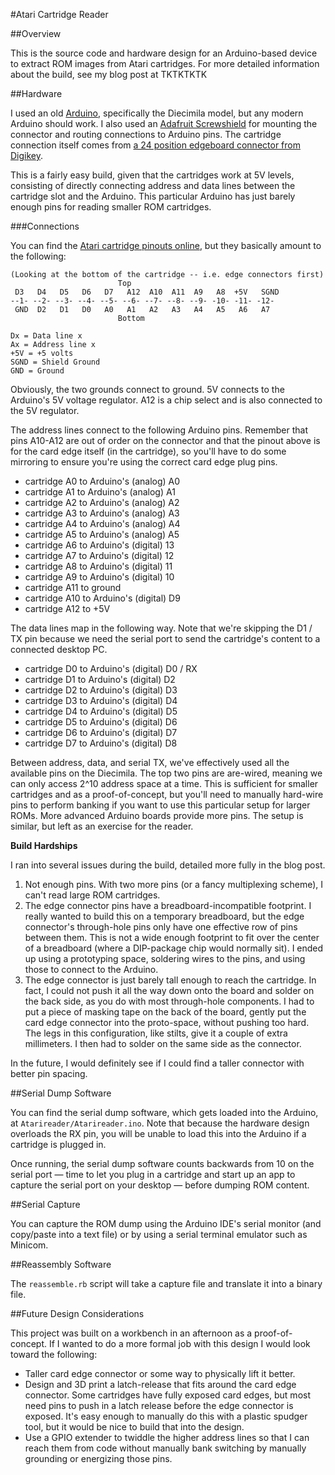 #Atari Cartridge Reader

##Overview

This is the source code and hardware design for an Arduino-based device to extract ROM images from Atari cartridges. For more detailed information about the build, see my blog post at TKTKTKTK

##Hardware

I used an old [Arduino](https://www.arduino.cc/), specifically the Diecimila model, but any modern Arduino should work. I also used an [Adafruit Screwshield](https://www.adafruit.com/products/196) for mounting the connector and routing connections to Arduino pins. The cartridge connection itself comes from [a 24 position edgeboard connector from Digikey](https://www.digikey.com/product-detail/en/EBC12DCWN/S3304-ND/927256).

This is a fairly easy build, given that the cartridges work at 5V levels, consisting of directly connecting address and data lines between the cartridge slot and the Arduino. This particular Arduino has just barely enough pins for reading smaller ROM cartridges.

###Connections

You can find the [Atari cartridge pinouts online](http://www.atariage.com/2600/faq/index.html?SystemID=2600#pinouts), but they basically amount to the following:

```
(Looking at the bottom of the cartridge -- i.e. edge connectors first)
                        Top
 D3   D4   D5   D6   D7   A12  A10  A11  A9   A8  +5V   SGND
--1- --2- --3- --4- --5- --6- --7- --8- --9- -10- -11- -12-
 GND  D2   D1   D0   A0   A1   A2   A3   A4   A5   A6   A7
                        Bottom

Dx = Data line x
Ax = Address line x
+5V = +5 volts
SGND = Shield Ground
GND = Ground
```

Obviously, the two grounds connect to ground. 5V connects to the Arduino's 5V voltage regulator. A12 is a chip select and is also connected to the 5V regulator.

The address lines connect to the following Arduino pins. Remember that pins A10-A12 are out of order on the connector and that the pinout above is for the card edge itself (in the cartridge), so you'll have to do some mirroring to ensure you're using the correct card edge plug pins.

- cartridge A0 to Arduino's (analog) A0
- cartridge A1 to Arduino's (analog) A1
- cartridge A2 to Arduino's (analog) A2
- cartridge A3 to Arduino's (analog) A3
- cartridge A4 to Arduino's (analog) A4
- cartridge A5 to Arduino's (analog) A5
- cartridge A6 to Arduino's (digital) 13
- cartridge A7 to Arduino's (digital) 12
- cartridge A8 to Arduino's (digital) 11
- cartridge A9 to Arduino's (digital) 10
- cartridge A11 to ground
- cartridge A10 to Arduino's (digital) D9
- cartridge A12 to +5V

The data lines map in the following way. Note that we're skipping the D1 / TX pin because we need the serial port to send the cartridge's content to a connected desktop PC.

- cartridge D0 to Arduino's (digital) D0 / RX
- cartridge D1 to Arduino's (digital) D2
- cartridge D2 to Arduino's (digital) D3
- cartridge D3 to Arduino's (digital) D4
- cartridge D4 to Arduino's (digital) D5
- cartridge D5 to Arduino's (digital) D6
- cartridge D6 to Arduino's (digital) D7
- cartridge D7 to Arduino's (digital) D8

Between address, data, and serial TX, we've effectively used all the available pins on the Diecimila. The top two pins are are-wired, meaning we can only access 2^10 address space at a time. This is sufficient for smaller cartridges and as a proof-of-concept, but you'll need to manually hard-wire pins to perform banking if you want to use this particular setup for larger ROMs. More advanced Arduino boards provide more pins. The setup is similar, but left as an exercise for the reader.

**Build Hardships**

I ran into several issues during the build, detailed more fully in the blog post.

1. Not enough pins. With two more pins (or a fancy multiplexing scheme), I can't read large ROM cartridges.
2. The edge connector pins have a breadboard-incompatible footprint. I really wanted to build this on a temporary breadboard, but the edge connector's through-hole pins only have one effective row of pins between them. This is not a wide enough footprint to fit over the center of a breadboard (where a DIP-package chip would normally sit). I ended up using a prototyping space, soldering wires to the pins, and using those to connect to the Arduino.
3. The edge connector is just barely tall enough to reach the cartridge. In fact, I could not push it all the way down onto the board and solder on the back side, as you do with most through-hole components. I had to put a piece of masking tape on the back of the board, gently put the card edge connector into the proto-space, without pushing too hard. The legs in this configuration, like stilts, give it a couple of extra millimeters. I then had to solder on the same side as the connector.

In the future, I would definitely see if I could find a taller connector with better pin spacing.

##Serial Dump Software

You can find the serial dump software, which gets loaded into the Arduino, at `Atarireader/Atarireader.ino`. Note that because the hardware design overloads the RX pin, you will be unable to load this into the Arduino if a cartridge is plugged in.

Once running, the serial dump software counts backwards from 10 on the serial port — time to let you plug in a cartridge and start up an app to capture the serial port on your desktop — before dumping ROM content.

##Serial Capture

You can capture the ROM dump using the Arduino IDE's serial monitor (and copy/paste into a text file) or by using a serial terminal emulator such as Minicom.

##Reassembly Software

The `reassemble.rb` script will take a capture file and translate it into a binary file.

##Future Design Considerations

This project was built on a workbench in an afternoon as a proof-of-concept. If I wanted to do a more formal job with this design I would look toward the following:

- Taller card edge connector or some way to physically lift it better.
- Design and 3D print a latch-release that fits around the card edge connector. Some cartridges have fully exposed card edges, but most need pins to push in a latch release before the edge connector is exposed. It's easy enough to manually do this with a plastic spudger tool, but it would be nice to build that into the design.
- Use a GPIO extender to twiddle the higher address lines so that I can reach them from code without manually bank switching by manually grounding or energizing those pins.
